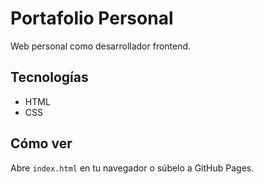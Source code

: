 # Portafolio Personal

Web personal como desarrollador frontend.

## Tecnologías
- HTML
- CSS

## Cómo ver
Abre `index.html` en tu navegador o súbelo a GitHub Pages.